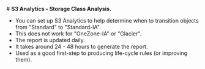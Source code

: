# **S3 Analytics - Storage Class Analysis.**

* You can set up S3 Analytics to help determine when to transition objects from "Standard" to "Standard-IA".
* This does not work for "OneZone-IA" or "Glacier".
* The report is updated daily.
* It takes around 24 - 48 hours to generate the report.
* Used as a good first-step to producing life-cycle rules (or improving them). 